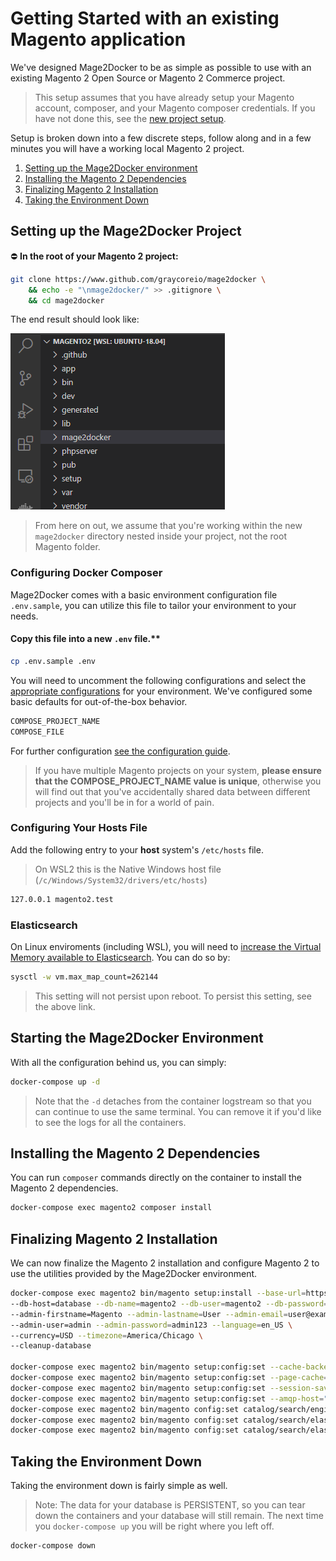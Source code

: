 # Getting Started with an existing Magento application

We've designed Mage2Docker to be as simple as possible to use with an existing Magento 2 Open Source or Magento 2 Commerce project.

> This setup assumes that you have already setup your Magento account, composer, and your Magento composer credentials. If you have not done this, see the [new project setup](./new-project.md).

Setup is broken down into a few discrete steps, follow along and in a few minutes you will have a working local Magento 2 project.

1. [Setting up the Mage2Docker environment](#setting-up-the-mage2docker-environment)
2. [Installing the Magento 2 Dependencies](#installing-the-magento-2-dependencies)
3. [Finalizing Magento 2 Installation](#finalizing-magento-2-installation)
4. [Taking the Environment Down](#taking-the-environment-down)

## Setting up the Mage2Docker Project

:no_entry: **In the root of your Magento 2 project:**

```bash
git clone https://www.github.com/graycoreio/mage2docker \
    && echo -e "\nmage2docker/" >> .gitignore \
    && cd mage2docker
```

The end result should look like:

![Folder Structure](../images/folder-structure.png)

> From here on out, we assume that you're working within the new `mage2docker` directory nested inside your project, not the root Magento folder.

### Configuring Docker Composer
Mage2Docker comes with a basic environment configuration file `.env.sample`, you can utilize this file to tailor your environment to your needs. 

#### Copy this file into a new `.env` file.**

```bash
cp .env.sample .env
```

You will need to uncomment the following configurations and select the [appropriate configurations](./configuring.md) for your environment. We've configured some basic defaults for out-of-the-box behavior.

```bash
COMPOSE_PROJECT_NAME
COMPOSE_FILE
```

For further configuration [see the configuration guide](./configuring.md).

> If you have multiple Magento projects on your system, **please ensure that the COMPOSE_PROJECT_NAME value is unique**, otherwise you will find out that you've accidentally shared data between different projects and you'll be in for a world of pain.

### Configuring Your Hosts File
Add the following entry to your **host** system's `/etc/hosts` file.

> On WSL2 this is the Native Windows host file (`/c/Windows/System32/drivers/etc/hosts`)

```bash
127.0.0.1 magento2.test
```

### Elasticsearch
On Linux enviroments (including WSL), you will need to [increase the Virtual Memory available to Elasticsearch](https://www.elastic.co/guide/en/elasticsearch/reference/current/vm-max-map-count.html). You can do so by:

```bash
sysctl -w vm.max_map_count=262144
```

> This setting will not persist upon reboot. To persist this setting, see the above link.

## Starting the Mage2Docker Environment
With all the configuration behind us, you can simply:

```bash
docker-compose up -d
```

> Note that the `-d` detaches from the container logstream so that you can continue to use the same terminal. You can remove it if you'd like to see the logs for all the containers.

## Installing the Magento 2 Dependencies
You can run `composer` commands directly on the container to install the Magento 2 dependencies.

```bash
docker-compose exec magento2 composer install
```

## Finalizing Magento 2 Installation
We can now finalize the Magento 2 installation and configure Magento 2 to use the utilities provided by the Mage2Docker environment.

```bash
docker-compose exec magento2 bin/magento setup:install --base-url=https://magento2.test \
--db-host=database --db-name=magento2 --db-user=magento2 --db-password=magento2 \
--admin-firstname=Magento --admin-lastname=User --admin-email=user@example.com \
--admin-user=admin --admin-password=admin123 --language=en_US \
--currency=USD --timezone=America/Chicago \
--cleanup-database

docker-compose exec magento2 bin/magento setup:config:set --cache-backend=redis --cache-backend-redis-server=cache --cache-backend-redis-db=0
docker-compose exec magento2 bin/magento setup:config:set --page-cache=redis --page-cache-redis-server=fullpagecache --page-cache-redis-db=0
docker-compose exec magento2 bin/magento setup:config:set --session-save=redis --session-save-redis-host=sessioncache --session-save-redis-db=0
docker-compose exec magento2 bin/magento setup:config:set --amqp-host="message_queue" --amqp-port="5672" --amqp-user="guest" --amqp-password="guest"
docker-compose exec magento2 bin/magento config:set catalog/search/engine "elasticsearch6" --lock-env
docker-compose exec magento2 bin/magento config:set catalog/search/elasticsearch6_server_hostname "elasticsearch" --lock-env
docker-compose exec magento2 bin/magento config:set catalog/search/elasticsearch6_index_prefix "magento" --lock-env
```

## Taking the Environment Down
Taking the environment down is fairly simple as well.

> Note: The data for your database is PERSISTENT, so you can tear down the containers and your database will still remain. The next time you `docker-compose up` you will be right where you left off.

```bash
docker-compose down
```
